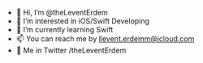 - 👋 Hi, I’m @theLeventErdem
- 👀 I’m interested in iOS/Swift Developing
- 🌱 I’m currently learning Swift
- 📫 You can reach me by llevent.erdemm@icloud.com
- 🦜 Me in Twitter /theLeventErdem

